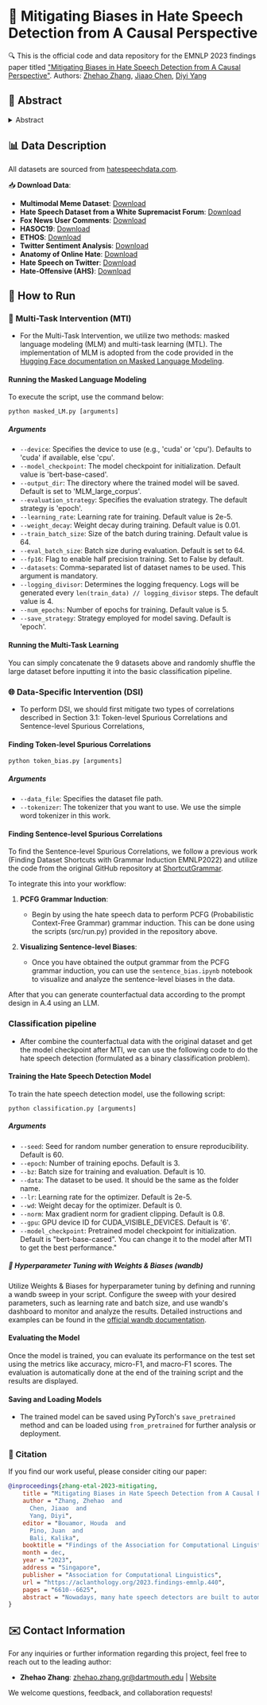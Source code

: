 # 📜 Mitigating Biases in Hate Speech Detection from A Causal Perspective

🔍 This is the official code and data repository for the EMNLP 2023 findings paper titled ["Mitigating Biases in Hate Speech Detection from A Causal Perspective"](https://aclanthology.org/2023.findings-emnlp.440/).
Authors: [Zhehao Zhang](https://zzh-sjtu.github.io/zhehaozhang.github.io/), [Jiaao Chen](https://cs.stanford.edu/people/jiaaoc/), [Diyi Yang](https://cs.stanford.edu/~diyiy/)

## 🌟 Abstract

<details><summary>Abstract</summary>

Nowadays, many hate speech detectors are built to automatically detect hateful content. However, their training sets are sometimes skewed towards certain stereotypes (e.g., race or religion-related). As a result, the detectors are prone to depend on some shortcuts for predictions. Previous works mainly focus on token-level analysis and heavily rely on human experts' annotations to identify spurious correlations, which is not only costly but also incapable of discovering higher-level artifacts. In this work, we use grammar induction to find grammar patterns for hate speech and analyze this phenomenon from a causal perspective. Concretely, we categorize and verify different biases based on their spuriousness and influence on the model prediction. Then, we propose two mitigation approaches including Multi-Task Intervention and Data-Specific Intervention based on these confounders.
Experiments conducted on 9 hate speech datasets demonstrate the effectiveness of our approaches.

</details>

## 📊 Data Description

All datasets are sourced from [hatespeechdata.com](https://hatespeechdata.com/).

📥 **Download Data**:
- **Multimodal Meme Dataset**: [Download](https://github.com/bharathichezhiyan/Multimodal-Meme-Classification-Identifying-Offensive-Content-in-Image-and-Text)
- **Hate Speech Dataset from a White Supremacist Forum**: [Download](https://github.com/Vicomtech/hate-speech-dataset)
- **Fox News User Comments**: [Download](https://github.com/sjtuprog/fox-news-comments)
- **HASOC19**: [Download](https://hasocfire.github.io/hasoc/2019/dataset.html)
- **ETHOS**: [Download](ETHOS)
- **Twitter Sentiment Analysis**: [Download](https://www.kaggle.com/datasets/arkhoshghalb/twitter-sentiment-analysis-hatred-speech)
- **Anatomy of Online Hate**: [Download](https://www.dropbox.com/s/21wtzy9arc5skr8/ICWSM18%20-%20SALMINEN%20ET%20AL.xlsx?dl=0)
- **Hate Speech on Twitter**: [Download](https://github.com/ziqizhang/data)
- **Hate-Offensive (AHS)**: [Download](https://github.com/t-davidson/hate-speech-and-offensive-language#automated-hate-speech-detection-and-the-problem-of-offensive-language)
## 🚀 How to Run

### 🧠 Multi-Task Intervention (MTI)
- For the Multi-Task Intervention, we utilize two methods: masked language modeling (MLM) and multi-task learning (MTL). The implementation of MLM is adopted from the code provided in the [Hugging Face documentation on Masked Language Modeling](https://huggingface.co/docs/transformers/tasks/masked_language_modeling).
#### Running the Masked Language Modeling

To execute the script, use the command below:
```
python masked_LM.py [arguments]
```
##### Arguments

- `--device`: Specifies the device to use (e.g., 'cuda' or 'cpu'). Defaults to 'cuda' if available, else 'cpu'.
- `--model_checkpoint`: The model checkpoint for initialization. Default value is 'bert-base-cased'.
- `--output_dir`: The directory where the trained model will be saved. Default is set to 'MLM_large_corpus'.
- `--evaluation_strategy`: Specifies the evaluation strategy. The default strategy is 'epoch'.
- `--learning_rate`: Learning rate for training. Default value is 2e-5.
- `--weight_decay`: Weight decay during training. Default value is 0.01.
- `--train_batch_size`: Size of the batch during training. Default value is 64.
- `--eval_batch_size`: Batch size during evaluation. Default is set to 64.
- `--fp16`: Flag to enable half precision training. Set to False by default.
- `--datasets`: Comma-separated list of dataset names to be used. This argument is mandatory.
- `--logging_divisor`: Determines the logging frequency. Logs will be generated every `len(train_data) // logging_divisor` steps. The default value is 4.
- `--num_epochs`: Number of epochs for training. Default value is 5.
- `--save_strategy`: Strategy employed for model saving. Default is 'epoch'.

#### Running the Multi-Task Learning

You can simply concatenate the 9 datasets above and randomly shuffle the large dataset before inputting it into the basic classification pipeline.


### 🌐 Data-Specific Intervention (DSI)
- To perform DSI, we should first mitigate two types of correlations described in Section 3.1: Token-level Spurious Correlations and Sentence-level Spurious Correlations,

#### Finding Token-level Spurious Correlations

```
python token_bias.py [arguments]
```
##### Arguments

- `--data_file`: Specifies the dataset file path.
- `--tokenizer`: The tokenizer that you want to use. We use the simple word tokenizer in this work.


#### Finding Sentence-level Spurious Correlations

To find the Sentence-level Spurious Correlations, we follow a previous work (Finding Dataset Shortcuts with Grammar Induction EMNLP2022) and utilize the code from the original GitHub repository at [ShortcutGrammar](https://github.com/princeton-nlp/ShortcutGrammar). 

To integrate this into your workflow:

1. **PCFG Grammar Induction**:
    - Begin by using the hate speech data to perform PCFG (Probabilistic Context-Free Grammar) grammar induction. This can be done using the scripts (src/run.py) provided in the repository above.

2. **Visualizing Sentence-level Biases**:
    - Once you have obtained the output grammar from the PCFG grammar induction, you can use the `sentence_bias.ipynb` notebook to visualize and analyze the sentence-level biases in the data.

After that you can generate counterfactual data according to the prompt design in A.4 using an LLM.

### Classification pipeline
- After combine the counterfactual data with the original dataset and get the model checkpoint after MTI, we can use the following code to do the hate speech detection (formulated as a binary classification problem).

#### Training the Hate Speech Detection Model

To train the hate speech detection model, use the following script:

```
python classification.py [arguments]
```

##### Arguments

- `--seed`: Seed for random number generation to ensure reproducibility. Default is 60.
- `--epoch`: Number of training epochs. Default is 3.
- `--bz`: Batch size for training and evaluation. Default is 10.
- `--data`: The dataset to be used. It should be the same as the folder name.
- `--lr`: Learning rate for the optimizer. Default is 2e-5.
- `--wd`: Weight decay for the optimizer. Default is 0.
- `--norm`: Max gradient norm for gradient clipping. Default is 0.8.
- `--gpu`: GPU device ID for CUDA_VISIBLE_DEVICES. Default is '6'.
- `--model_checkpoint`: Pretrained model checkpoint for initialization. Default is "bert-base-cased". You can change it to the model after MTI to get the best performance."

##### 🔧 Hyperparameter Tuning with Weights & Biases (wandb)

Utilize Weights & Biases for hyperparameter tuning by defining and running a wandb sweep in your script. Configure the sweep with your desired parameters, such as learning rate and batch size, and use wandb's dashboard to monitor and analyze the results. Detailed instructions and examples can be found in the [official wandb documentation](https://docs.wandb.ai/).


#### Evaluating the Model

Once the model is trained, you can evaluate its performance on the test set using the metrics like accuracy, micro-F1, and macro-F1 scores. The evaluation is automatically done at the end of the training script and the results are displayed.

#### Saving and Loading Models

- The trained model can be saved using PyTorch's `save_pretrained` method and can be loaded using `from_pretrained` for further analysis or deployment.

### 📝 Citation

If you find our work useful, please consider citing our paper:

```bibtex
@inproceedings{zhang-etal-2023-mitigating,
    title = "Mitigating Biases in Hate Speech Detection from A Causal Perspective",
    author = "Zhang, Zhehao  and
      Chen, Jiaao  and
      Yang, Diyi",
    editor = "Bouamor, Houda  and
      Pino, Juan  and
      Bali, Kalika",
    booktitle = "Findings of the Association for Computational Linguistics: EMNLP 2023",
    month = dec,
    year = "2023",
    address = "Singapore",
    publisher = "Association for Computational Linguistics",
    url = "https://aclanthology.org/2023.findings-emnlp.440",
    pages = "6610--6625",
    abstract = "Nowadays, many hate speech detectors are built to automatically detect hateful content. However, their training sets are sometimes skewed towards certain stereotypes (e.g., race or religion-related). As a result, the detectors are prone to depend on some shortcuts for predictions. Previous works mainly focus on token-level analysis and heavily rely on human experts{'} annotations to identify spurious correlations, which is not only costly but also incapable of discovering higher-level artifacts. In this work, we use grammar induction to find grammar patterns for hate speech and analyze this phenomenon from a causal perspective. Concretely, we categorize and verify different biases based on their spuriousness and influence on the model prediction. Then, we propose two mitigation approaches including Multi-Task Intervention and Data-Specific Intervention based on these confounders. Experiments conducted on 9 hate speech datasets demonstrate the effectiveness of our approaches.",
}
```
## ✉️ Contact Information

For any inquiries or further information regarding this project, feel free to reach out to the leading author:

- **Zhehao Zhang**: [zhehao.zhang.gr@dartmouth.edu](mailto:zhehao.zhang.gr@dartmouth.edu) | [Website](https://zzh-sjtu.github.io/zhehaozhang.github.io/)

We welcome questions, feedback, and collaboration requests!


